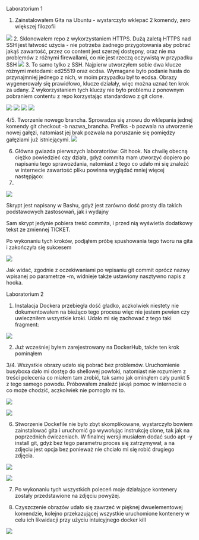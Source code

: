 Laboratorium 1

1. Zainstalowałem Gita na Ubuntu - wystarczyło wklepać 2 komendy, zero większej filozofii

![](https://s3.hedgedoc.org/demo/uploads/32154ecb-5703-4581-8cb7-9351c2854447.png)
2. Sklonowałem repo z wykorzystaniem HTTPS. Dużą zaletą HTTPS nad SSH jest łatwość użycia - nie potrzeba żadnego przygotowania aby pobrać jakąś zawartość, przez co content jest szerzej dostępny, oraz nie ma problemów z różnymi firewallami, co nie jest rzeczą oczywistą w przypadku SSH
![](https://s3.hedgedoc.org/demo/uploads/e377f26d-7853-417e-8e1d-a45f0a9ca96a.png)
3. To samo tylko z SSH. Najpierw utworzyłem sobie dwa klucze różnymi metodami: ed25519 oraz ecdsa. Wymagane było podanie hasła do przynajmniej jednego z nich, w moim przypadku był to ecdsa. Obrazy wygenerowały się prawidłowo, klucze działały, więc można uznać ten krok za udany. Z wykorzystaniem tych kluczy nie było problemu z ponownym pobraniem contentu z repo korzystając standardowo z git clone.

![](https://s3.hedgedoc.org/demo/uploads/6b34d2d7-f61c-4b93-b2c3-3d31ee3e22c3.png)
![](https://s3.hedgedoc.org/demo/uploads/984f62fd-9097-43c5-b3cb-4e7097092d02.png)
![](https://s3.hedgedoc.org/demo/uploads/35992f9e-c968-435f-8485-a415de93bb7e.png)
![](https://s3.hedgedoc.org/demo/uploads/841eb13a-ecea-4898-a82f-58ea6e5cf82e.png)

4/5. Tworzenie nowego brancha. Sprowadza się znowu do wklepania jednej komendy git checkout -b nazwa_brancha. Prefiks -b pozwala na utworzenie nowej gałęzi, natomiast jej brak pozwala na poruszanie się pomiędzy gałęziami już istniejącymi.
![](https://s3.hedgedoc.org/demo/uploads/e2379224-5aed-4daa-828c-10b1b825195e.png)


6. Główna gwiazda pierwszych laboratoriów: Git hook. Na chwilę obecną ciężko powiedzieć czy działa, gdyż commita mam utworzyć dopiero po napisaniu tego sprawozdania, natomiast z tego co udało mi się znaleźć w internecie zawartość pliku powinna wyglądać mniej więcej następjąco:
7. 
![](https://s3.hedgedoc.org/demo/uploads/0e1cac53-65b2-4dc9-922f-fdb71d40ddbe.png)


Skrypt jest napisany w Bashu, gdyż jest zarówno dość prosty dla takich podstawowych zastosowań, jak i wydajny

Sam skrypt jedynie pobiera treść commita, i przed nią wyświetla dodatkowy tekst ze zmiennej TICKET.

Po wykonaniu tych kroków, podjąłem próbę spushowania tego tworu na gita i zakończyła się sukcesem

![](https://s3.hedgedoc.org/demo/uploads/423bc0c8-6302-481e-9339-ed7a21de9d43.png)

Jak widać, zgodnie z oczekiwaniami po wpisaniu git commit oprócz nazwy wpisanej po parametrze -m, widnieje także ustawiony nasztywno napis z hooka.

Laboratorium 2

1. Instalacja Dockera przebiegła dość gładko, aczkolwiek niestety nie dokumentowałem na bieżąco tego procesu więc nie jestem pewien czy uwieczniłem wszystkie kroki. Udało mi się zachować z tego taki fragment:

![](https://s3.hedgedoc.org/demo/uploads/8a9de27f-a5d1-4a10-b9c8-93b08e96bc45.png)

2. Już wcześniej byłem zarejestrowany na DockerHub, także ten krok pominąłem

3/4. Wszystkie obrazy udało się pobrać bez problemów. Uruchomienie busyboxa dało mi dostęp do shellowej powłoki, natomiast nie rozumiem z treści polecenia co miałem tam zrobić, tak samo jak ominąłem cały punkt 5 z tego samego powodu. Próbowałem znaleźć jakąś pomoc w internecie o co może chodzić, aczkolwiek nie pomogło mi to.

![](https://s3.hedgedoc.org/demo/uploads/6a8c8c9f-ffbe-4c2a-854e-c047b00024f8.png)

![](https://s3.hedgedoc.org/demo/uploads/5cabef16-828d-45c5-aa19-5fa96128f1da.png)

6. Stworzenie Dockefile nie było zbyt skomplikowane, wystarczyło bowiem zainstalować gita i uruchomić go wywołując instrukcję clone, tak jak na poprzednich ćwiczeniach. W finalnej wersji musiałem dodać sudo apt -y install git, gdyż bez tego parametru proces się zatrzymywał, a na zdjęciu jest opcja bez ponieważ nie chciało mi się robić drugiego zdjęcia. 
 
 ![](https://s3.hedgedoc.org/demo/uploads/01c2ab12-aa94-42d3-b0e1-f0fac1ffeec1.png)
 
 ![](https://s3.hedgedoc.org/demo/uploads/415bc136-9380-4f99-8fdc-f64efe6fc06b.png)

7. Po wykonaniu tych wszystkich poleceń moje działające kontenery zostały przedstawione na zdjęciu powyżej.

8. Czyszczenie obrazów udało się zawrzeć w pięknej dwuelementowej komendzie, kolejno przekazującej wszystkie uruchomione kontenery w celu ich likwidacji przy użyciu intuicyjnego docker kill

![](https://s3.hedgedoc.org/demo/uploads/761e16ed-e204-47c5-9ed7-5c95e8a37978.png)









